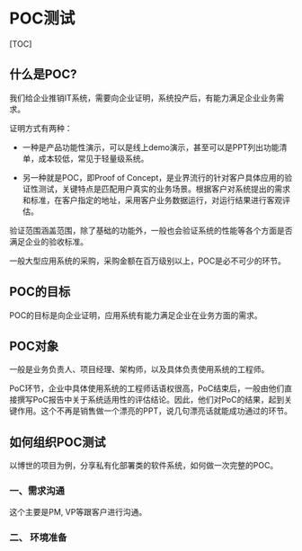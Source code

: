 # POC测试

[TOC]

## 什么是POC?

我们给企业推销IT系统，需要向企业证明，系统投产后，有能力满足企业业务需求。

证明方式有两种：

- 一种是产品功能性演示，可以是线上demo演示，甚至可以是PPT列出功能清单，成本较低，常见于轻量级系统。

- 另一种就是POC，即Proof of Concept，是业界流行的针对客户具体应用的验证性测试，关键特点是匹配用户真实的业务场景。根据客户对系统提出的需求和标准，在客户指定的地址，采用客户业务数据运行，对运行结果进行客观评估。

验证范围涵盖范围，除了基础的功能外，一般也会验证系统的性能等各个方面是否满足企业的验收标准。

一般大型应用系统的采购，采购金额在百万级别以上，POC是必不可少的环节。



## **POC的目标**

POC的目标是向企业证明，应用系统有能力满足企业在业务方面的需求。

## **POC对象**

一般是业务负责人、项目经理、架构师，以及具体负责使用系统的工程师。

PoC环节，企业中具体使用系统的工程师话语权很高，PoC结束后，一般由他们直接撰写PoC报告中关于系统适用性的评估结论。因此，他们对PoC的结果，起到关键作用。这个不再是销售做一个漂亮的PPT，说几句漂亮话就能成功通过的环节。



## **如何组织POC测试**

以博世的项目为例，分享私有化部署类的软件系统，如何做一次完整的POC。

### 一、需求沟通

这个主要是PM, VP等跟客户进行沟通。 

### 二、 环境准备


